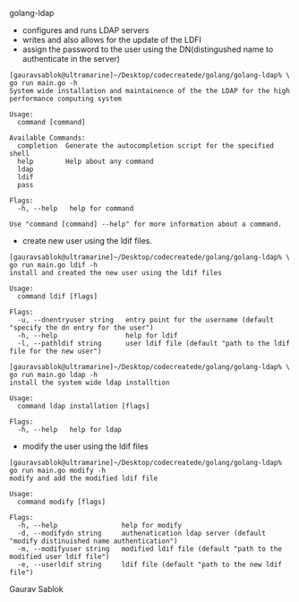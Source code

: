 golang-ldap

- configures and runs LDAP servers
- writes and also allows for the update of the LDFI
- assign the password to the user using the DN(distingushed name to authenticate in the server)
```
[gauravsablok@ultramarine]~/Desktop/codecreatede/golang/golang-ldap% \
go run main.go -h
System wide installation and maintainence of the the LDAP for the high performance computing system

Usage:
  command [command]

Available Commands:
  completion  Generate the autocompletion script for the specified shell
  help        Help about any command
  ldap
  ldif
  pass

Flags:
  -h, --help   help for command

Use "command [command] --help" for more information about a command.
```
- create new user using the ldif files.
```
[gauravsablok@ultramarine]~/Desktop/codecreatede/golang/golang-ldap% \
go run main.go ldif -h
install and created the new user using the ldif files

Usage:
  command ldif [flags]

Flags:
  -u, --dnentryuser string   entry point for the username (default "specify the dn entry for the user")
  -h, --help                 help for ldif
  -l, --pathldif string      user ldif file (default "path to the ldif file for the new user")

[gauravsablok@ultramarine]~/Desktop/codecreatede/golang/golang-ldap% \
go run main.go ldap -h
install the system wide ldap installtion

Usage:
  command ldap installation [flags]

Flags:
  -h, --help   help for ldap
```
- modify the user using the ldif files
```
[gauravsablok@ultramarine]~/Desktop/codecreatede/golang/golang-ldap% 
go run main.go modify -h
modify and add the modified ldif file

Usage:
  command modify [flags]

Flags:
  -h, --help                help for modify
  -d, --modifydn string     authenatication ldap server (default "modify distinuished name authentication")
  -m, --modifyuser string   modified ldif file (default "path to the modified user ldif file")
  -e, --userldif string     ldif file (default "path to the new ldif file")

```

Gaurav Sablok
